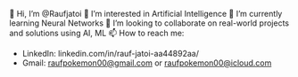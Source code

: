 👋 Hi, I’m @Raufjatoi
👀 I’m interested in Artificial Intelligence
🌱 I’m currently learning Neural Networks
💞️ I’m looking to collaborate on real-world projects and solutions using AI, ML
📫 How to reach me:
   - LinkedIn: linkedin.com/in/rauf-jatoi-aa44892aa/
   - Gmail: raufpokemon00@gmail.com or raufpokemon00@icloud.com

